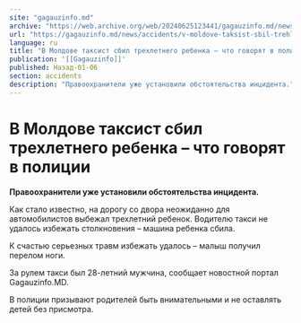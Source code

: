 ```yaml
---
site: "gagauzinfo.md"
archive: "https://web.archive.org/web/20240625123441/gagauzinfo.md/news/accidents/v-moldove-taksist-sbil-trehletnego-rebenka-chto-govoryat-v-politsii"
url: "https://gagauzinfo.md/news/accidents/v-moldove-taksist-sbil-trehletnego-rebenka-chto-govoryat-v-politsii"
language: ru
title: "В Молдове таксист сбил трехлетнего ребенка – что говорят в полиции"
publication: '[[Gagauzinfo]]'
published: Назад-01-06
section: accidents
description: "Правоохранители уже установили обстоятельства инцидента."
---
```


# В Молдове таксист сбил трехлетнего ребенка – что говорят в полиции

**Правоохранители уже установили обстоятельства инцидента.**

Как стало известно, на дорогу со двора неожиданно для автомобилистов выбежал трехлетний ребенок. Водителю такси не удалось избежать столкновения – машина ребенка сбила.

К счастью серьезных травм избежать удалось – малыш получил перелом ноги.

За рулем такси был 28-летний мужчина, сообщает новостной портал Gagauzinfo.MD.

В полиции призывают родителей быть внимательными и не оставлять детей без присмотра.